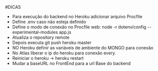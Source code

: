 #DICAS
- Para execução do backend no Heroku adicionar arquivo Procfile
- Define .env caso não esteja definido
- Define o modo de conexão no Procfile web: node -r dotenv/config --experimental-modules app.js
- Atualiza o repository remote
- Depois executa git push heroku master
- NO Heroku definir as variáveis de ambiente do MONGO para conexão
- No Atlas liberar o ip do heroku para conexão every.
- Reiniciar o heroku -> heroku restart
- Mudar a baseURL no FrontEnd para a url Base do backend